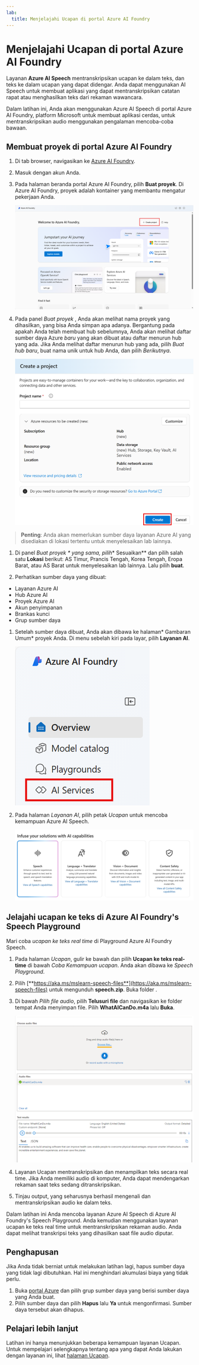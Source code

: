 ```yaml
---
lab:
  title: Menjelajahi Ucapan di portal Azure AI Foundry
---
```


# Menjelajahi Ucapan di portal Azure AI Foundry

Layanan **Azure AI Speech** mentranskripsikan ucapan ke dalam teks, dan teks ke dalam ucapan yang dapat didengar. Anda dapat menggunakan AI Speech untuk membuat aplikasi yang dapat mentranskripsikan catatan rapat atau menghasilkan teks dari rekaman wawancara.

Dalam latihan ini, Anda akan menggunakan Azure AI Speech di portal Azure AI Foundry, platform Microsoft untuk membuat aplikasi cerdas, untuk mentranskripsikan audio menggunakan pengalaman mencoba-coba bawaan. 

## Membuat proyek di portal Azure AI Foundry

1. Di tab browser, navigasikan ke [Azure AI Foundry](https://ai.azure.com?azure-portal=true).

1. Masuk dengan akun Anda. 

1. Pada halaman beranda portal Azure AI Foundry, pilih **Buat proyek**. Di Azure AI Foundry, proyek adalah kontainer yang membantu mengatur pekerjaan Anda.  

    ![Cuplikan layar beranda Azure AI Foundry dengan membuat proyek yang dipilih.](./media/azure-ai-foundry-home-page.png)

1. Pada panel *Buat proyek* , Anda akan melihat nama proyek yang dihasilkan, yang bisa Anda simpan apa adanya. Bergantung pada apakah Anda telah membuat hub sebelumnya, Anda akan melihat daftar sumber daya Azure *baru* yang akan dibuat atau daftar menurun hub yang ada. Jika Anda melihat daftar menurun hub yang ada, pilih *Buat hub baru*, buat nama unik untuk hub Anda, dan pilih *Berikutnya*.  
 
    ![Cuplikan layar panel buat proyek dengan nama yang dihasilkan secara otomatis untuk hub dan proyek.](./media/azure-ai-foundry-create-project.png)

> **Penting**: Anda akan memerlukan sumber daya layanan Azure AI yang disediakan di lokasi tertentu untuk menyelesaikan lab lainnya.

1. Di panel *Buat proyek * yang sama, pilih** Sesuaikan** dan pilih salah satu **Lokasi** berikut: AS Timur, Prancis Tengah, Korea Tengah, Eropa Barat, atau AS Barat untuk menyelesaikan lab lainnya. Lalu pilih **buat**. 

1. Perhatikan sumber daya yang dibuat: 
- Layanan Azure AI
- Hub Azure AI
- Proyek Azure AI
- Akun penyimpanan
- Brankas kunci
- Grup sumber daya  
 
1. Setelah sumber daya dibuat, Anda akan dibawa ke halaman* Gambaran Umum* proyek Anda. Di menu sebelah kiri pada layar, pilih **Layanan AI**.
 
    ![Cuplikan layar menu sebelah kiri pada layar proyek dengan Layanan AI dipilih.](./media/azure-ai-foundry-ai-services.png)  

1. Pada halaman *Layanan AI*, pilih petak *Ucapan* untuk mencoba kemampuan Azure AI Speech.

    ![Cuplikan layar petak Ucapan dipilih di halaman Layanan AI.](./media/speech-tile.png)

## Jelajahi ucapan ke teks di Azure AI Foundry's Speech Playground

Mari coba *ucapan ke teks real time* di Playground Azure AI Foundry Speech. 

1. Pada halaman *Ucapan*, gulir ke bawah dan pilih **Ucapan ke teks real-time** di bawah *Coba Kemampuan ucapan*. Anda akan dibawa ke *Speech Playground*. 

1. Pilih [**https://aka.ms/mslearn-speech-files**](https://aka.ms/mslearn-speech-files) untuk mengunduh **speech.zip**. Buka folder . 

1. Di bawah *Pilih file audio*, pilih **Telusuri file** dan navigasikan ke folder tempat Anda menyimpan file. Pilih **WhatAICanDo.m4a** lalu **Buka**.

    ![Telusuri file](media/recognize-synthesize-speech/browse-files-speech.png)

1. Layanan Ucapan mentranskripsikan dan menampilkan teks secara real time. Jika Anda memiliki audio di komputer, Anda dapat mendengarkan rekaman saat teks sedang ditranskripsikan.

1. Tinjau output, yang seharusnya berhasil mengenali dan mentranskripsikan audio ke dalam teks.

Dalam latihan ini Anda mencoba layanan Azure AI Speech di Azure AI Foundry's Speech Playground. Anda kemudian menggunakan layanan ucapan ke teks real time untuk mentranskripsikan rekaman audio. Anda dapat melihat transkripsi teks yang dihasilkan saat file audio diputar.

## Penghapusan

Jika Anda tidak berniat untuk melakukan latihan lagi, hapus sumber daya yang tidak lagi dibutuhkan. Hal ini menghindari akumulasi biaya yang tidak perlu.

1. Buka [portal Azure]( https://portal.azure.com) dan pilih grup sumber daya yang berisi sumber daya yang Anda buat.
1. Pilih sumber daya dan pilih **Hapus** lalu **Ya** untuk mengonfirmasi. Sumber daya tersebut akan dihapus.

## Pelajari lebih lanjut

Latihan ini hanya menunjukkan beberapa kemampuan layanan Ucapan. Untuk mempelajari selengkapnya tentang apa yang dapat Anda lakukan dengan layanan ini, lihat [halaman Ucapan](https://azure.microsoft.com/services/cognitive-services/speech-services).
